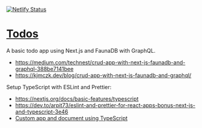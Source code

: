 [![Netlify Status](https://api.netlify.com/api/v1/badges/b45acbd5-aea7-498e-afeb-f145d15266d3/deploy-status)](https://app.netlify.com/sites/hellobrian-todos/deploys)

# [Todos](https://hellobrian-todos.netlify.app/)

A basic todo app using Next.js and FaunaDB with GraphQL.

-   https://medium.com/technest/crud-app-with-next-js-faunadb-and-graphql-388be7141bee
-   https://kjmczk.dev/blog/crud-app-with-next-js-faunadb-and-graphql/

Setup TypeScript with ESLint and Prettier:

-   https://nextjs.org/docs/basic-features/typescript
-   https://dev.to/arpit73/eslint-and-prettier-for-react-apps-bonus-next-js-and-typescript-3e46
-   [Custom app and document using TypeScript](https://github.com/vercel/next.js/pull/16702#issuecomment-683461464)
